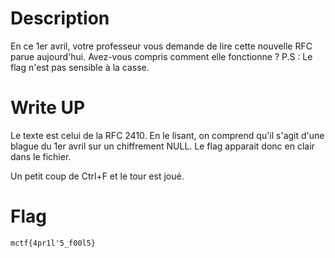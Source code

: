 # Description
En ce 1er avril, votre professeur vous demande de lire cette nouvelle RFC parue aujourd'hui.
Avez-vous compris comment elle fonctionne ?
P.S : Le flag n'est pas sensible à la casse.

# Write UP
Le texte est celui de la RFC 2410. En le lisant, on comprend qu'il s'agit d'une blague du 1er avril sur un chiffrement NULL. Le flag apparait donc en clair dans le fichier.

Un petit coup de Ctrl+F et le tour est joué.

# Flag
`mctf{4pr1l'5_f00l5}`
